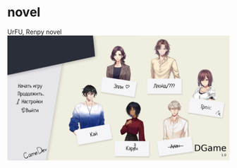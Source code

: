 # novel
UrFU, Renpy novel
![Иллюстрация к проекту](https://github.com/lloppy/novel/blob/main/main.jpg)
